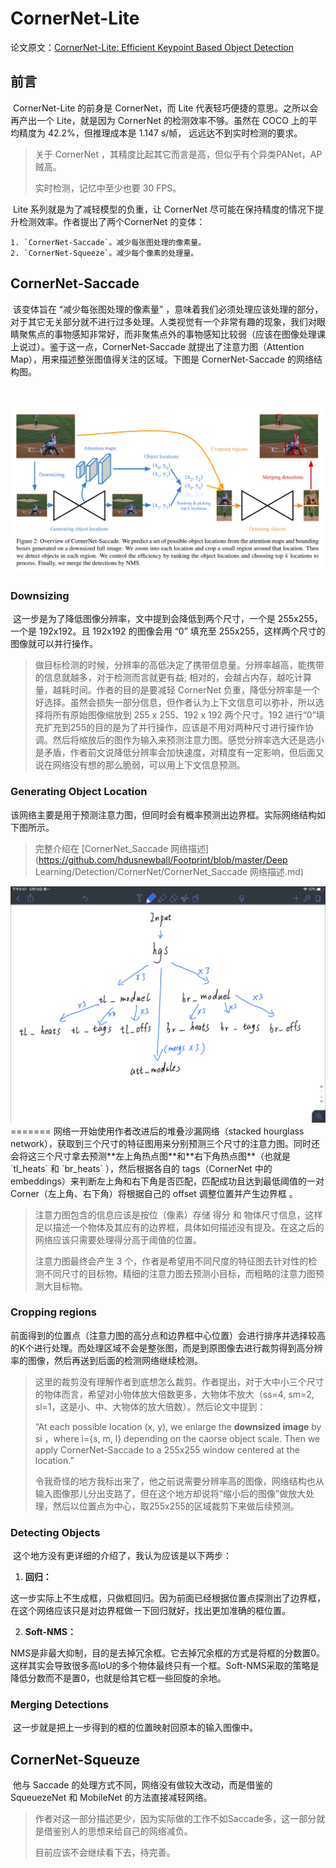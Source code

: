 # CornerNet-Lite

论文原文：[CornerNet-Lite: Efficient Keypoint Based Object Detection](https://arxiv.org/abs/1904.08900)



## 前言

​		CornerNet-Lite 的前身是 CornerNet，而 Lite 代表轻巧便捷的意思。之所以会再产出一个 Lite，就是因为 CornerNet 的检测效率不够。虽然在 COCO 上的平均精度为 42.2%，但推理成本是 1.147 s/帧， 远远达不到实时检测的要求。

> 关于 CornerNet ，其精度比起其它而言是高，但似乎有个异类PANet，AP贼高。
>
> 实时检测，记忆中至少也要 30 FPS。

​		Lite 系列就是为了减轻模型的负重，让 CornerNet 尽可能在保持精度的情况下提升检测效率。作者提出了两个CornerNet 的变体：

 	1. `CornerNet-Saccade`。减少每张图处理的像素量。
 	2. `CornerNet-Squeeze`。减少每个像素的处理量。



## CornerNet-Saccade

​		该变体旨在 “减少每张图处理的像素量” ，意味着我们必须处理应该处理的部分，对于其它无关部分就不进行过多处理。人类视觉有一个非常有趣的现象，我们对眼睛聚焦点的事物感知非常好，而非聚焦点外的事物感知比较弱（应该在图像处理课上说过）。鉴于这一点，CornerNet-Saccade 就提出了注意力图（Attention Map），用来描述整张图值得关注的区域。下图是 CornerNet-Saccade 的网络结构图。

![1557317764974](./CornerNet_Saccade.png)
=======


### Downsizing

​		这一步是为了降低图像分辨率，文中提到会降低到两个尺寸，一个是 255x255，一个是 192x192。且 192x192 的图像会用 “0” 填充至 255x255，这样两个尺寸的图像就可以并行操作。

> 做目标检测的时候，分辨率的高低决定了携带信息量。分辨率越高，能携带的信息就越多，对于检测而言就更有益; 相对的，会越占内存，越吃计算量，越耗时间。作者的目的是要减轻 CornerNet 负重，降低分辨率是一个好选择。虽然会损失一部分信息，但作者认为上下文信息可以弥补，所以选择将所有原始图像缩放到 255 x 255、192 x 192 两个尺寸。192 进行“0”填充扩充到255的目的是为了并行操作，应该是不用对两种尺寸进行操作协调。然后将缩放后的图作为输入来预测注意力图。感觉分辨率选大还是选小是矛盾，作者前文说降低分辨率会加快速度，对精度有一定影响，但后面又说在网络没有想的那么脆弱，可以用上下文信息预测。

### Generating Object Location

​		该网络主要是用于预测注意力图，但同时会有概率预测出边界框。实际网络结构如下图所示。

> 完整介绍在 [CornerNet_Saccade 网络描述](https://github.com/hdusnewball/Footprint/blob/master/Deep Learning/Detection/CornerNet/CornerNet_Saccade 网络描述.md)

<img src="./Generating_Object_Location.png">
=======
​		网络一开始使用作者改进后的堆叠沙漏网络（stacked hourglass network），获取到三个尺寸的特征图用来分别预测三个尺寸的注意力图。同时还会将这三个尺寸拿去预测**左上角热点图**和**右下角热点图**（也就是 `tl_heats` 和 `br_heats` ），然后根据各自的 tags（CornerNet 中的 embeddings）来判断左上角和右下角是否匹配，匹配成功且达到最低阈值的一对Corner（左上角、右下角）将根据自己的 offset 调整位置并产生边界框 。

> 注意力图包含的信息应该是按位（像素）存储 得分 和 物体尺寸信息，这样足以描述一个物体及其应有的边界框，具体如何描述没有提及。在这之后的网络应该只需要处理得分高于阈值的位置。
>
> 注意力图最终会产生 3 个，作者是希望用不同尺度的特征图去针对性的检测不同尺寸的目标物。精细的注意力图去预测小目标，而粗略的注意力图预测大目标物。



### Cropping regions

​		前面得到的位置点（注意力图的高分点和边界框中心位置）会进行排序并选择较高的K个进行处理。而处理区域不会是整张图，而是到原图像去进行裁剪得到高分辨率的图像，然后再送到后面的检测网络继续检测。

> 这里的裁剪没有理解作者到底想怎么裁剪。作者提出，对于大中小三个尺寸的物体而言，希望对小物体放大倍数更多，大物体不放大（ss=4, sm=2, sl=1，这是小、中、大物体的放大倍数）。然后论文中提到：
>
> “At each possible location (x, y), we enlarge the **downsized image** by si ，where i={s, m, l} depending on the caorse object scale. Then we apply CornerNet-Saccade to a 255x255 window centered at the location.”
>
> 令我奇怪的地方我标出来了，他之前说需要分辨率高的图像，网络结构也从输入图像那儿分出支路了，但在这个地方却说将“缩小后的图像”做放大处理，然后以位置点为中心，取255x255的区域裁剪下来做后续预测。



### Detecting Objects

​		这个地方没有更详细的介绍了，我认为应该是以下两步：

1. **回归：**

​		这一步实际上不生成框，只做框回归。因为前面已经根据位置点探测出了边界框，在这个网络应该只是对边界框做一下回归就好，找出更加准确的框位置。

2. **Soft-NMS：**

​	NMS是非最大抑制，目的是去掉冗余框。它去掉冗余框的方式是将框的分数置0。这样其实会导致很多高IoU的多个物体最终只有一个框。Soft-NMS采取的策略是降低分数而不是置0，也就是给其它框一些回旋的余地。



### Merging Detections

​		这一步就是把上一步得到的框的位置映射回原本的输入图像中。



## CornerNet-Squeuze

​		他与 Saccade 的处理方式不同，网络没有做较大改动，而是借鉴的 SqueuezeNet 和 MobileNet 的方法直接减轻网络。

> 作者对这一部分描述更少，因为实际做的工作不如Saccade多，这一部分就是借鉴别人的思想来给自己的网络减负。
>
> 目前应该不会继续看下去，待完善。



